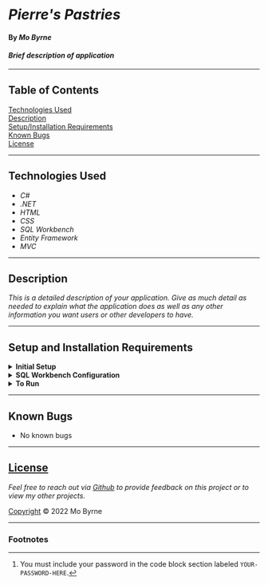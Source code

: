 # _Pierre's Pastries_

#### By _Mo Byrne_

#### _Brief description of application_

---
## Table of Contents
[Technologies Used](#technologies-used)  
[Description](#description)  
[Setup/Installation Requirements](#setup-and-installation-requirements)  
[Known Bugs](#known-bugs)  
[License](#License)

---
## Technologies Used

* _C#_
* _.NET_
* _HTML_
* _CSS_
* _SQL Workbench_
* _Entity Framework_
* _MVC_

---
## Description

_This is a detailed description of your application. Give as much detail as needed to explain what the application does as well as any other information you want users or other developers to have._

---
## Setup and Installation Requirements

<details>
<summary><strong>Initial Setup</strong></summary>  

1. Copy the git repository url: https://github.com/MoseyByrne/SweetSavory  
2. Open a shell program and navigate to your desktop.
3. Clone the repository for this project using the `git clone` command and including the copied URL.
4. While still in the shell program, navigate to the root directory of the newly created file named `SweetSavory.Solution`.
5. From the root directory, navigate to the `SweetSavory` directory.
6. Move onto SQL Workbench instructions below to re-create database necessary to run this project.
</details>

<details>
<summary><strong>SQL Workbench Configuration</strong></summary>

1. Create an <font color="green">`appsettings.json`</font> file in the `SweetSavory` directory of the project  
   <pre>SweetSavory.Solution
   └── SweetSavory
    └── <strong><font color="yellow">appsetting.json</font></strong></pre>
2. Insert the following code [^1]  
    ```json
    {
      "ConnectionStrings": {
        "DefaultConnection": "Server=localhost;Port=3306;database=sweet_savory;uid=root;pwd=[YOUR-PASSWORD-HERE];"
      }
    }
    ```

3. Once <font color="green">`appsettings.json`</font> file has been created, navigate back to SQL Workbench.
</details>

<details>
<summary><strong>To Run</strong></summary>

1. Navigate to:  
   <pre>SweetSavory.Solution
   └── <strong><font color="yellow">SweetSavory</font></strong></pre>

2. Run `$ dotnet restore` in the console.  
3. Run `$ dotnet database update` in the console.  
4. Run `$ dotnet run` in the console
</details>


---
## Known Bugs

* No known bugs

---
## [License](/LICENSE)

_Feel free to reach out via [Github](https://github.com/MoseyByrne) to provide feedback on this project or to view my other projects._

[Copyright](/LICENSE) © 2022 Mo Byrne

---
### Footnotes

[^1]: You must include your password in the code block section labeled `YOUR-PASSWORD-HERE`.